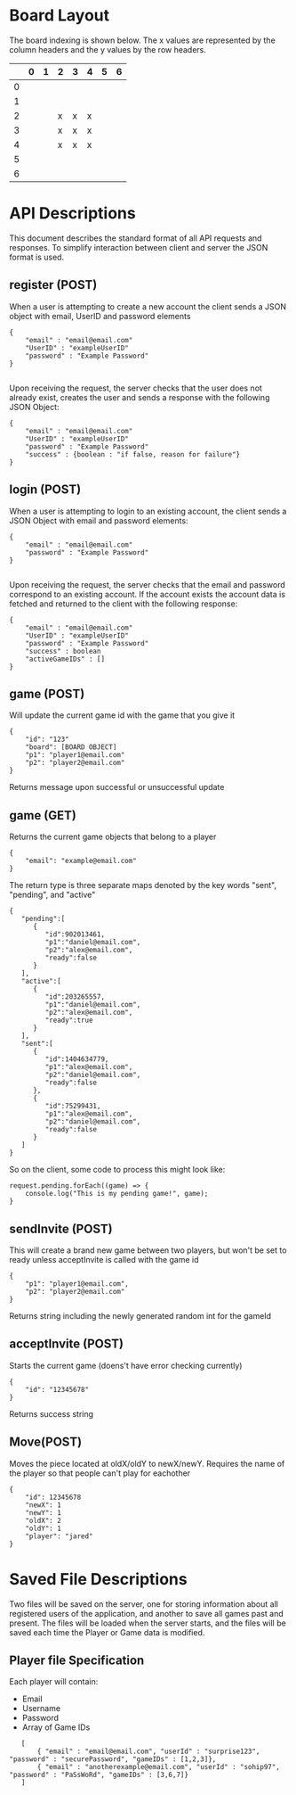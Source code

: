 # Board Layout

The board indexing is shown below. The x values are represented by the column headers and the y values by the row headers. 

| |   0  |  1  |  2  |  3  |  4  |  5  |  6  |
|-|------|-----|-----|-----|-----|-----|-----|
|0|      |     |     |     |     |     |     | 
|1|      |     |     |     |     |     |     |
|2|      |     | x   | x   |  x  |     |     |
|3|      |     |  x  | x   |  x  |     |     |
|4|      |     |  x  | x   | x   |     |     |
|5|      |     |     |     |     |     |     |
|6|      |     |     |     |     |     |     |


# API Descriptions
This document describes the standard format of all API requests and responses. 
To simplify interaction between client and server the JSON format is used. 
## register (POST)
When a user is attempting to create a new account the client sends a JSON object with email, UserID and password elements
```
{
    "email" : "email@email.com"
    "UserID" : "exampleUserID"
    "password" : "Example Password"
}
 
```

Upon receiving the request, the server checks that the user does not already exist, creates 
the user and sends a response with the following JSON Object:

```
{
    "email" : "email@email.com"
    "UserID" : "exampleUserID"
    "password" : "Example Password"
    "success" : {boolean : "if false, reason for failure"} 
}
```

## login (POST)
 When a user is attempting to login to an existing account, the client sends a JSON Object with email and password elements:
 ```
 {
     "email" : "email@email.com"
     "password" : "Example Password"
 }
  
 ```

Upon receiving the request, the server checks that the email and password correspond to an existing account. If the 
account exists the account data is fetched and returned to the client with the following response:

 ```
 {
     "email" : "email@email.com"
     "UserID" : "exampleUserID"
     "password" : "Example Password"
     "success" : boolean 
     "activeGameIDs" : []
 }
 ```
## game (POST)
Will update the current game id with the game that you give it
```
{
    "id": "123"
    "board": [BOARD OBJECT]
    "p1": "player1@email.com"
    "p2": "player2@email.com"
}
```
Returns message upon successful or unsuccessful update

## game (GET)
Returns the current game objects that belong to a player
```
{
    "email": "example@email.com"
}
```
The return type is three separate maps denoted by the key words "sent", "pending", and "active"

```
{
   "pending":[
      {
         "id":902013461,
         "p1":"daniel@email.com",
         "p2":"alex@email.com",
         "ready":false
      }
   ],
   "active":[
      {
         "id":203265557,
         "p1":"daniel@email.com",
         "p2":"alex@email.com",
         "ready":true
      }
   ],
   "sent":[
      {
         "id":1404634779,
         "p1":"alex@email.com",
         "p2":"daniel@email.com",
         "ready":false
      },
      {
         "id":75299431,
         "p1":"alex@email.com",
         "p2":"daniel@email.com",
         "ready":false
      }
   ]
}
```

So on the client, some code to process this might look like:
```
request.pending.forEach((game) => {
    console.log("This is my pending game!", game);
}
```

## sendInvite (POST)
This will create a brand new game between two players, but won't be set to ready unless acceptInvite is called with the game id
```
{
    "p1": "player1@email.com",
    "p2": "player2@email.com"
}
```

Returns string including the newly generated random int for the gameId
## acceptInvite (POST)
Starts the current game (doens't have error checking currently)
```
{
    "id": "12345678"
}
```
Returns success string

## Move(POST)
Moves the piece located at oldX/oldY to newX/newY. Requires the name of the player so that people can't play for eachother
```
{
    "id": 12345678
    "newX": 1
    "newY": 1
    "oldX": 2
    "oldY": 1
    "player": "jared"
}
```

# Saved File Descriptions
Two files will be saved on the server, one for storing information about all registered users of the application, and another to save all games past and present.
The files will be loaded when the server starts, and the files will be saved each time the Player or Game data is modified. 

## Player file Specification
Each player will contain:
- Email
- Username
- Password
- Array of Game IDs
```
   [
       { "email" : "email@email.com", "userId" : "surprise123", "password" : "securePassword", "gameIDs" : [1,2,3]},
       { "email" : "anotherexample@email.com", "userId" : "sohip97", "password" : "PaSsWoRd", "gameIDs" : [3,6,7]}
   ]
```


